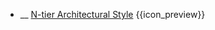 * __ [N-tier Architectural Style]({{baseUrl}}/architecture/architecturalStyles/nTier) <trigger for="pop:architecturalStyles-nTier-preview">{{icon_preview}}</trigger>

<popover id="pop:architecturalStyles-nTier-preview" title="{{icon_preview}} N-tier Architectural Style" placement="right">
  <div slot="content">
    <include src=".\preview.md" />
  </div>
</popover>

